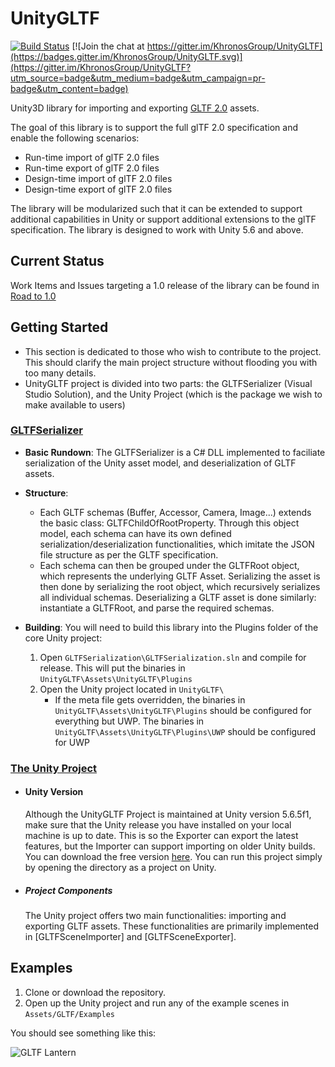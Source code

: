 # UnityGLTF

 [![Build Status](https://travis-ci.org/KhronosGroup/UnityGLTF.svg?branch=master)](https://travis-ci.org/KhronosGroup/UnityGLTF) [![Join the chat at https://gitter.im/KhronosGroup/UnityGLTF](https://badges.gitter.im/KhronosGroup/UnityGLTF.svg)](https://gitter.im/KhronosGroup/UnityGLTF?utm_source=badge&utm_medium=badge&utm_campaign=pr-badge&utm_content=badge)

Unity3D library for importing and exporting [GLTF 2.0](https://github.com/KhronosGroup/glTF/) assets. 

The goal of this library is to support the full glTF 2.0 specification and enable the following scenarios:  
- Run-time import of glTF 2.0 files
- Run-time export of glTF 2.0 files
- Design-time import of glTF 2.0 files
- Design-time export of glTF 2.0 files

The library will be modularized such that it can be extended to support additional capabilities in Unity or support additional extensions to the glTF specification.  The library is designed to work with Unity 5.6 and above.

## Current Status

Work Items and Issues targeting a 1.0 release of the library can be found in
[Road to 1.0](https://github.com/KhronosGroup/UnityGLTF/projects/1)
	
## Getting Started
- This section is dedicated to those who wish to contribute to the project. This should clarify the main project structure without flooding you with too many details.
- UnityGLTF project is divided into two parts: the GLTFSerializer (Visual Studio Solution), and the Unity Project (which is the package we wish to make available to users)

### [GLTFSerializer](https://github.com/KhronosGroup/UnityGLTF/tree/master/GLTFSerialization)
- **Basic Rundown**: The GLTFSerializer is a C# DLL implemented to faciliate serialization of the Unity asset model, and deserialization of GLTF assets.

- **Structure**: 
	- Each GLTF schemas (Buffer, Accessor, Camera, Image...) extends the basic class: GLTFChildOfRootProperty. Through this object model, each schema can have its own defined serialization/deserialization functionalities, which imitate the JSON file structure as per the GLTF specification.
	- Each schema can then be grouped under the GLTFRoot object, which represents the underlying GLTF Asset. Serializing the asset is then done by serializing the root object, which recursively serializes all individual schemas. Deserializing a GLTF asset is done similarly: instantiate a GLTFRoot, and parse the required schemas.

- **Building**: You will need to build this library into the Plugins folder of the core Unity project: 
	1. Open `GLTFSerialization\GLTFSerialization.sln` and compile for release. This will put the binaries in `UnityGLTF\Assets\UnityGLTF\Plugins`
	2. Open the Unity project located in `UnityGLTF\`
		* If the meta file gets overridden, the binaries in `UnityGLTF\Assets\UnityGLTF\Plugins` should be configured for everything but UWP. The binaries in `UnityGLTF\Assets\UnityGLTF\Plugins\UWP` should be configured for UWP

### [The Unity Project](https://github.com/KhronosGroup/UnityGLTF/tree/master/UnityGLTF)
- #### Unity Version
	Although the UnityGLTF Project is maintained at Unity version 5.6.5f1, make sure that the Unity release you have installed on your local machine is up to date. This is so the Exporter can export the latest features, but the Importer can support importing on older Unity builds. You can download the free version [here](https://unity3d.com/get-unity/download/archive). You can run this project simply by opening the directory as a project on Unity.
- ##### Project Components
	The Unity project offers two main functionalities: importing and exporting GLTF assets. These functionalities are primarily implemented in [GLTFSceneImporter] and [GLTFSceneExporter]. 

## Examples
1. Clone or download the repository.
2. Open up the Unity project and run any of the example scenes in `Assets/GLTF/Examples`

You should see something like this:

![GLTF Lantern](/Screenshots/Lantern.png)
